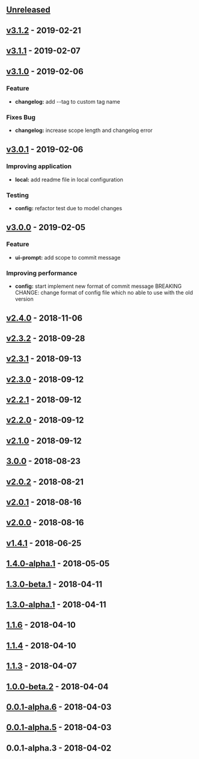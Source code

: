 <a name="unreleased"></a>
## [Unreleased]


<a name="v3.1.2"></a>
## [v3.1.2] - 2019-02-21

<a name="v3.1.1"></a>
## [v3.1.1] - 2019-02-07

<a name="v3.1.0"></a>
## [v3.1.0] - 2019-02-06
### Feature
- **changelog:** add --tag to custom tag name

### Fixes Bug
- **changelog:** increase scope length and changelog error


<a name="v3.0.1"></a>
## [v3.0.1] - 2019-02-06
### Improving application
- **local:** add readme file in local configuration

### Testing
- **config:** refactor test due to model changes


<a name="v3.0.0"></a>
## [v3.0.0] - 2019-02-05
### Feature
- **ui-prompt:** add scope to commit message

### Improving performance
- **config:** start implement new format of commit message BREAKING CHANGE: change format of config file which no able to use with the old version


<a name="v2.4.0"></a>
## [v2.4.0] - 2018-11-06

<a name="v2.3.2"></a>
## [v2.3.2] - 2018-09-28

<a name="v2.3.1"></a>
## [v2.3.1] - 2018-09-13

<a name="v2.3.0"></a>
## [v2.3.0] - 2018-09-12

<a name="v2.2.1"></a>
## [v2.2.1] - 2018-09-12

<a name="v2.2.0"></a>
## [v2.2.0] - 2018-09-12

<a name="v2.1.0"></a>
## [v2.1.0] - 2018-09-12

<a name="3.0.0"></a>
## [3.0.0] - 2018-08-23

<a name="v2.0.2"></a>
## [v2.0.2] - 2018-08-21

<a name="v2.0.1"></a>
## [v2.0.1] - 2018-08-16

<a name="v2.0.0"></a>
## [v2.0.0] - 2018-08-16

<a name="v1.4.1"></a>
## [v1.4.1] - 2018-06-25

<a name="1.4.0-alpha.1"></a>
## [1.4.0-alpha.1] - 2018-05-05

<a name="1.3.0-beta.1"></a>
## [1.3.0-beta.1] - 2018-04-11

<a name="1.3.0-alpha.1"></a>
## [1.3.0-alpha.1] - 2018-04-11

<a name="1.1.6"></a>
## [1.1.6] - 2018-04-10

<a name="1.1.4"></a>
## [1.1.4] - 2018-04-10

<a name="1.1.3"></a>
## [1.1.3] - 2018-04-07

<a name="1.0.0-beta.2"></a>
## [1.0.0-beta.2] - 2018-04-04

<a name="0.0.1-alpha.6"></a>
## [0.0.1-alpha.6] - 2018-04-03

<a name="0.0.1-alpha.5"></a>
## [0.0.1-alpha.5] - 2018-04-03

<a name="0.0.1-alpha.3"></a>
## 0.0.1-alpha.3 - 2018-04-02

[Unreleased]: https://github.com/kamontat/gitgo/compare/v3.1.2...HEAD
[v3.1.2]: https://github.com/kamontat/gitgo/compare/v3.1.1...v3.1.2
[v3.1.1]: https://github.com/kamontat/gitgo/compare/v3.1.0...v3.1.1
[v3.1.0]: https://github.com/kamontat/gitgo/compare/v3.0.1...v3.1.0
[v3.0.1]: https://github.com/kamontat/gitgo/compare/v3.0.0...v3.0.1
[v3.0.0]: https://github.com/kamontat/gitgo/compare/v2.4.0...v3.0.0
[v2.4.0]: https://github.com/kamontat/gitgo/compare/v2.3.2...v2.4.0
[v2.3.2]: https://github.com/kamontat/gitgo/compare/v2.3.1...v2.3.2
[v2.3.1]: https://github.com/kamontat/gitgo/compare/v2.3.0...v2.3.1
[v2.3.0]: https://github.com/kamontat/gitgo/compare/v2.2.1...v2.3.0
[v2.2.1]: https://github.com/kamontat/gitgo/compare/v2.2.0...v2.2.1
[v2.2.0]: https://github.com/kamontat/gitgo/compare/v2.1.0...v2.2.0
[v2.1.0]: https://github.com/kamontat/gitgo/compare/3.0.0...v2.1.0
[3.0.0]: https://github.com/kamontat/gitgo/compare/v2.0.2...3.0.0
[v2.0.2]: https://github.com/kamontat/gitgo/compare/v2.0.1...v2.0.2
[v2.0.1]: https://github.com/kamontat/gitgo/compare/v2.0.0...v2.0.1
[v2.0.0]: https://github.com/kamontat/gitgo/compare/v1.4.1...v2.0.0
[v1.4.1]: https://github.com/kamontat/gitgo/compare/1.4.0-alpha.1...v1.4.1
[1.4.0-alpha.1]: https://github.com/kamontat/gitgo/compare/1.3.0-beta.1...1.4.0-alpha.1
[1.3.0-beta.1]: https://github.com/kamontat/gitgo/compare/1.3.0-alpha.1...1.3.0-beta.1
[1.3.0-alpha.1]: https://github.com/kamontat/gitgo/compare/1.1.6...1.3.0-alpha.1
[1.1.6]: https://github.com/kamontat/gitgo/compare/1.1.4...1.1.6
[1.1.4]: https://github.com/kamontat/gitgo/compare/1.1.3...1.1.4
[1.1.3]: https://github.com/kamontat/gitgo/compare/1.0.0-beta.2...1.1.3
[1.0.0-beta.2]: https://github.com/kamontat/gitgo/compare/0.0.1-alpha.6...1.0.0-beta.2
[0.0.1-alpha.6]: https://github.com/kamontat/gitgo/compare/0.0.1-alpha.5...0.0.1-alpha.6
[0.0.1-alpha.5]: https://github.com/kamontat/gitgo/compare/0.0.1-alpha.3...0.0.1-alpha.5
